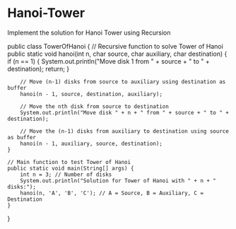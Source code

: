 # Hanoi-Tower
Implement the solution for Hanoi Tower using Recursion


public class TowerOfHanoi {
    // Recursive function to solve Tower of Hanoi
    public static void hanoi(int n, char source, char auxiliary, char destination) {
        if (n == 1) {
            System.out.println("Move disk 1 from " + source + " to " + destination);
            return;
        }
        
        // Move (n-1) disks from source to auxiliary using destination as buffer
        hanoi(n - 1, source, destination, auxiliary);
        
        // Move the nth disk from source to destination
        System.out.println("Move disk " + n + " from " + source + " to " + destination);
        
        // Move the (n-1) disks from auxiliary to destination using source as buffer
        hanoi(n - 1, auxiliary, source, destination);
    }

    // Main function to test Tower of Hanoi
    public static void main(String[] args) {
        int n = 3; // Number of disks
        System.out.println("Solution for Tower of Hanoi with " + n + " disks:");
        hanoi(n, 'A', 'B', 'C'); // A = Source, B = Auxiliary, C = Destination
    }
}
